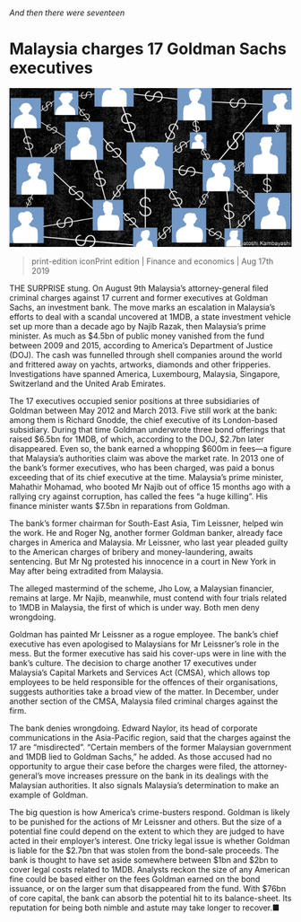 ###### And then there were seventeen

# Malaysia charges 17 Goldman Sachs executives 

![image](images/20190817_FND001_0.jpg) 

> print-edition iconPrint edition | Finance and economics | Aug 17th 2019 

THE SURPRISE stung. On August 9th Malaysia’s attorney-general filed criminal charges against 17 current and former executives at Goldman Sachs, an investment bank. The move marks an escalation in Malaysia’s efforts to deal with a scandal uncovered at 1MDB, a state investment vehicle set up more than a decade ago by Najib Razak, then Malaysia’s prime minister. As much as $4.5bn of public money vanished from the fund between 2009 and 2015, according to America’s Department of Justice (DOJ). The cash was funnelled through shell companies around the world and frittered away on yachts, artworks, diamonds and other fripperies. Investigations have spanned America, Luxembourg, Malaysia, Singapore, Switzerland and the United Arab Emirates. 

The 17 executives occupied senior positions at three subsidiaries of Goldman between May 2012 and March 2013. Five still work at the bank: among them is Richard Gnodde, the chief executive of its London-based subsidiary. During that time Goldman underwrote three bond offerings that raised $6.5bn for 1MDB, of which, according to the DOJ, $2.7bn later disappeared. Even so, the bank earned a whopping $600m in fees—a figure that Malaysia’s authorities claim was above the market rate. In 2013 one of the bank’s former executives, who has been charged, was paid a bonus exceeding that of its chief executive at the time. Malaysia’s prime minister, Mahathir Mohamad, who booted Mr Najib out of office 15 months ago with a rallying cry against corruption, has called the fees “a huge killing”. His finance minister wants $7.5bn in reparations from Goldman. 

The bank’s former chairman for South-East Asia, Tim Leissner, helped win the work. He and Roger Ng, another former Goldman banker, already face charges in America and Malaysia. Mr Leissner, who last year pleaded guilty to the American charges of bribery and money-laundering, awaits sentencing. But Mr Ng protested his innocence in a court in New York in May after being extradited from Malaysia. 

The alleged mastermind of the scheme, Jho Low, a Malaysian financier, remains at large. Mr Najib, meanwhile, must contend with four trials related to 1MDB in Malaysia, the first of which is under way. Both men deny wrongdoing. 

Goldman has painted Mr Leissner as a rogue employee. The bank’s chief executive has even apologised to Malaysians for Mr Leissner’s role in the mess. But the former executive has said his cover-ups were in line with the bank’s culture. The decision to charge another 17 executives under Malaysia’s Capital Markets and Services Act (CMSA), which allows top employees to be held responsible for the offences of their organisations, suggests authorities take a broad view of the matter. In December, under another section of the CMSA, Malaysia filed criminal charges against the firm. 

The bank denies wrongdoing. Edward Naylor, its head of corporate communications in the Asia-Pacific region, said that the charges against the 17 are “misdirected”. “Certain members of the former Malaysian government and 1MDB lied to Goldman Sachs,” he added. As those accused had no opportunity to argue their case before the charges were filed, the attorney-general’s move increases pressure on the bank in its dealings with the Malaysian authorities. It also signals Malaysia’s determination to make an example of Goldman. 

The big question is how America’s crime-busters respond. Goldman is likely to be punished for the actions of Mr Leissner and others. But the size of a potential fine could depend on the extent to which they are judged to have acted in their employer’s interest. One tricky legal issue is whether Goldman is liable for the $2.7bn that was stolen from the bond-sale proceeds. The bank is thought to have set aside somewhere between $1bn and $2bn to cover legal costs related to 1MDB. Analysts reckon the size of any American fine could be based either on the fees Goldman earned on the bond issuance, or on the larger sum that disappeared from the fund. With $76bn of core capital, the bank can absorb the potential hit to its balance-sheet. Its reputation for being both nimble and astute may take longer to recover.■ 

